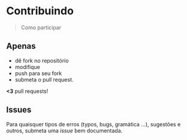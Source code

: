 Contribuindo
=============
> Como participar

Apenas
---
-	dê fork no repositório
-	modifique
-	push para seu fork
-	submeta o pull request.

**<3** pull requests!

Issues
---
Para quaisquer tipos de erros (typos, bugs, gramática ...), sugestões e outros, submeta uma *issue* bem documentada.